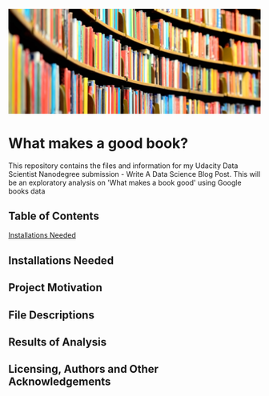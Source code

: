 ![alt text](https://github.com/shakes98/What-makes-a-good-book-/blob/main/book%20shelf%20photo.jpg "Photo of Books")

# What makes a good book?
This repository contains the files and information for my Udacity Data Scientist Nanodegree submission - Write A Data Science Blog Post. This will be an exploratory analysis on 'What makes a book good' using Google books data

## Table of Contents
[Installations Needed](#installations-needed)

## Installations Needed

## Project Motivation

## File Descriptions

## Results of Analysis

## Licensing, Authors and Other Acknowledgements





